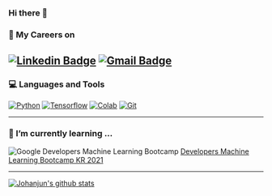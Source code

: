 ### Hi there 👋

<!--
**johanjun/johanjun** is a ✨ _special_ ✨ repository because its `README.md` (this file) appears on your GitHub profile.

Here are some ideas to get you started:

- 🔭 I’m currently working on ...
- 🌱 I’m currently learning ...
- 👯 I’m looking to collaborate on ...
- 🤔 I’m looking for help with ...
- 💬 Ask me about ...
- 📫 How to reach me: ...
- 😄 Pronouns: ...
- ⚡ Fun fact: ...

-->

### 🏃 My Careers on
[![Linkedin Badge](https://img.shields.io/badge/-LinkedIn-blue?style=flat-square&logo=Linkedin&logoColor=white&link=https://www.linkedin.com/in/hanjun-jo-343a06144/)](https://www.linkedin.com/in/hanjun-jo-343a06144/)
[![Gmail Badge](https://img.shields.io/badge/Gmail-d14836?style=flat-square&logo=Gmail&logoColor=white&link=mailto:johanjun.me@gmail.com)](mailto:johanjun.me@gmail.com)
---
### 💻 Languages and Tools
[![Python](https://img.shields.io/badge/Python-3776AB?style=flat-square&logo=Python&logoColor=white&link=https://github.com/johanjun)](https://github.com/johanjun)
[![Tensorflow](https://img.shields.io/badge/Tensorflow-FF6F00?style=flat-square&logo=Tensorflow&logoColor=white&link=https://github.com/johanjun)](https://github.com/johanjun)
[![Colab](https://img.shields.io/badge/Colab-F9AB00?style=flat-square&logo=googlecolab&logoColor=white&link=https://github.com/johanjun)](https://github.com/johanjun)
[![Git](https://img.shields.io/badge/-Git-black?style=flat&logo=git&link=https://github.com/johanjun)](https://github.com/johanjun)

---
### 🌱 I’m currently learning ...
![Google Developers Machine Learning Bootcamp](https://img.shields.io/badge/Google-4285F4?style=flat&logo=Google&link=https://events.withgoogle.com/google-developers-mlb-kr-2021/)
[Developers Machine Learning Bootcamp KR 2021](https://events.withgoogle.com/google-developers-mlb-kr-2021/)

---

<a href="https://github.com/johanjun">
 <img align="center" src="https://github-readme-stats.vercel.app/api?username=johanjun&show_icons=true&theme=tokyonight&line_height=27" alt="Johanjun's github stats"/>
</a>

